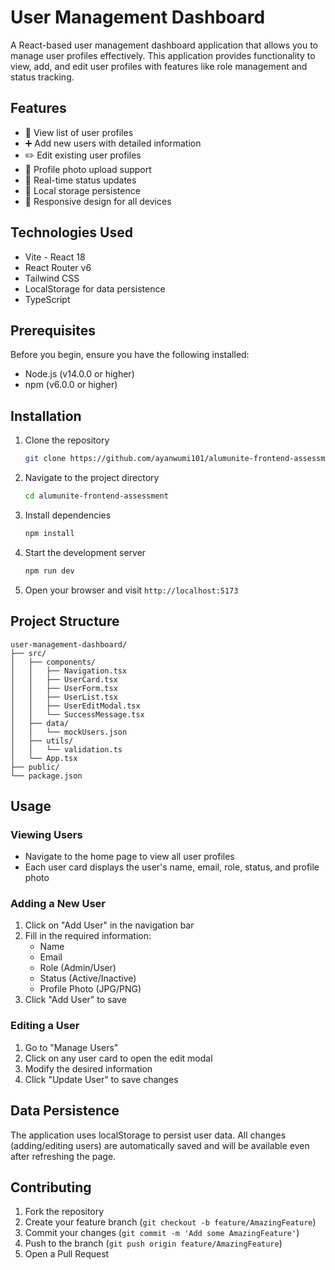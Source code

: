 # User Management Dashboard

A React-based user management dashboard application that allows you to manage user profiles effectively. This application provides functionality to view, add, and edit user profiles with features like role management and status tracking.

## Features

- 👥 View list of user profiles
- ➕ Add new users with detailed information
- ✏️ Edit existing user profiles
- 📸 Profile photo upload support
- 🔄 Real-time status updates
- 💾 Local storage persistence
- 📱 Responsive design for all devices

## Technologies Used

- Vite - React 18
- React Router v6
- Tailwind CSS
- LocalStorage for data persistence
- TypeScript

## Prerequisites

Before you begin, ensure you have the following installed:
- Node.js (v14.0.0 or higher)
- npm (v6.0.0 or higher)

## Installation

1. Clone the repository
   ```bash
   git clone https://github.com/ayanwumi101/alumunite-frontend-assessment.git
   ```

2. Navigate to the project directory
   ```bash
   cd alumunite-frontend-assessment
   ```

3. Install dependencies
   ```bash
   npm install
   ```

4. Start the development server
   ```bash
   npm run dev
   ```

5. Open your browser and visit `http://localhost:5173`

## Project Structure

```
user-management-dashboard/
├── src/
│   ├── components/
│   │   ├── Navigation.tsx
│   │   ├── UserCard.tsx
│   │   ├── UserForm.tsx
│   │   ├── UserList.tsx
│   │   ├── UserEditModal.tsx
│   │   └── SuccessMessage.tsx
│   ├── data/
│   │   └── mockUsers.json
│   ├── utils/
│   │   └── validation.ts
│   └── App.tsx
├── public/
└── package.json
```

## Usage

### Viewing Users
- Navigate to the home page to view all user profiles
- Each user card displays the user's name, email, role, status, and profile photo

### Adding a New User
1. Click on "Add User" in the navigation bar
2. Fill in the required information:
   - Name
   - Email
   - Role (Admin/User)
   - Status (Active/Inactive)
   - Profile Photo (JPG/PNG)
3. Click "Add User" to save

### Editing a User
1. Go to "Manage Users"
2. Click on any user card to open the edit modal
3. Modify the desired information
4. Click "Update User" to save changes

## Data Persistence

The application uses localStorage to persist user data. All changes (adding/editing users) are automatically saved and will be available even after refreshing the page.

## Contributing

1. Fork the repository
2. Create your feature branch (`git checkout -b feature/AmazingFeature`)
3. Commit your changes (`git commit -m 'Add some AmazingFeature'`)
4. Push to the branch (`git push origin feature/AmazingFeature`)
5. Open a Pull Request
